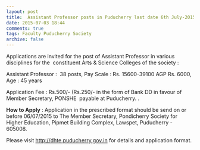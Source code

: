 ```yaml
---
layout: post
title:  Assistant Professor posts in Puducherry last date 6th July-2015
date: 2015-07-03 18:44
comments: true
tags: Faculty Puducherry Society
archive: false
---
```

Applications are invited for the post of Assistant Professor in various disciplines for the  constituent Arts & Science Colleges of the society :     


Assistant Professor :  38 posts, Pay Scale : Rs. 15600-39100 AGP Rs. 6000, Age : 45 years 



Application Fee : Rs.500/- (Rs.250/- in the form of Bank DD in favour of Member Secretary, PONSHE  payable at Puducherry. .     

**How to Apply** : Application in the prescribed format should be send on or before 06/07/2015 to The Member Secretary, Pondicherry Society for Higher Education, Pipmet Building Complex, Lawspet, Puducherry - 605008.     

Please visit <http://dhte.puducherry.gov.in> for details and application format.










